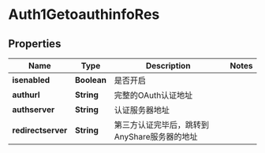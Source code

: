 # Auth1GetoauthinfoRes

## Properties
Name | Type | Description | Notes
------------ | ------------- | ------------- | -------------
**isenabled** | **Boolean** | 是否开启 | 
**authurl** | **String** | 完整的OAuth认证地址 | 
**authserver** | **String** | 认证服务器地址 | 
**redirectserver** | **String** | 第三方认证完毕后，跳转到AnyShare服务器的地址 | 
